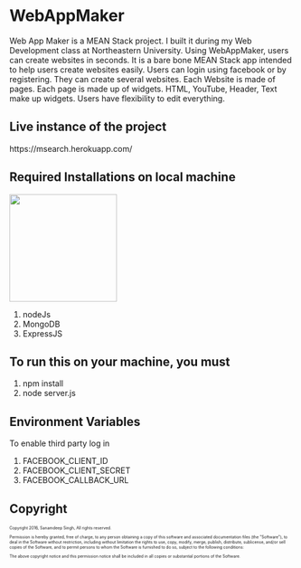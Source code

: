 <h1>WebAppMaker</h1>


<p>Web App Maker is a MEAN Stack project. I built it during my Web Development class at Northeastern University. Using WebAppMaker, users can create websites in seconds. It is a bare bone MEAN Stack app intended to help users create websites easily. Users can login using facebook or by registering. They can create several websites. Each Website is made of pages. Each page is made up of widgets. HTML, YouTube, Header, Text make up widgets. Users have flexibility to edit everything.</p>


<h2>Live instance of the project
</h2>
<p>https://msearch.herokuapp.com/  </p>

 
<h2>Required Installations on local machine</h2>

<img src="https://excellentwebworld.com/wp-content/uploads/2017/09/images-3.jpg" height=190px>
<ol>
  <li>nodeJs</li>
  <li>MongoDB</li>
  <li>ExpressJS</li>
</ol>  




<h2>To run this on your machine, you must</h2>
<ol>
  <li>npm install</li>
  <li>node server.js</li>
</ol>  

 
<h2>Environment Variables</h2>
<p>To enable third party log in </p>
<ol>
  <li>FACEBOOK_CLIENT_ID</li>
  <li>FACEBOOK_CLIENT_SECRET</li>
  <li>FACEBOOK_CALLBACK_URL</li>
</ol>  

<h2>Copyright</h2>
<p style="font-size:50%;">Copyright 2016, Sanamdeep Singh, All rights reserved.</p>
 

<p style="font-size:50%;">Permission is hereby granted, free of charge, to any person obtaining a copy
of this software and associated documentation files (the "Software"), to deal
in the Software without restriction, including without limitation the rights
to use, copy, modify, merge, publish, distribute, sublicense, and/or sell
copies of the Software, and to permit persons to whom the Software is
furnished to do so, subject to the following conditions:</p>

<p style="font-size:50%;">The above copyright notice and this permission notice shall be included in
all copies or substantial portions of the Software.</p>
